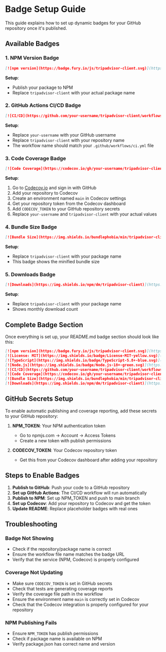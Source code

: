 # Badge Setup Guide

This guide explains how to set up dynamic badges for your GitHub repository once it's published.

## Available Badges

### 1. NPM Version Badge

```markdown
[![npm version](https://badge.fury.io/js/tripadvisor-client.svg)](https://badge.fury.io/js/tripadvisor-client)
```

**Setup**:

- Publish your package to NPM
- Replace `tripadvisor-client` with your actual package name

### 2. GitHub Actions CI/CD Badge

```markdown
[![CI/CD](https://github.com/your-username/tripadvisor-client/workflows/CI%2FCD/badge.svg)](https://github.com/your-username/tripadvisor-client/actions)
```

**Setup**:

- Replace `your-username` with your GitHub username
- Replace `tripadvisor-client` with your repository name
- The workflow name should match your `.github/workflows/ci.yml` file

### 3. Code Coverage Badge

```markdown
[![Code Coverage](https://codecov.io/gh/your-username/tripadvisor-client/branch/main/graph/badge.svg)](https://codecov.io/gh/your-username/tripadvisor-client)
```

**Setup**:

1. Go to [Codecov.io](https://codecov.io) and sign in with GitHub
2. Add your repository to Codecov
3. Create an environment named `main` in Codecov settings
4. Get your repository token from the Codecov dashboard
5. Add `CODECOV_TOKEN` to your GitHub repository secrets
6. Replace `your-username` and `tripadvisor-client` with your actual values

### 4. Bundle Size Badge

```markdown
[![Bundle Size](https://img.shields.io/bundlephobia/min/tripadvisor-client)](https://bundlephobia.com/result?p=tripadvisor-client)
```

**Setup**:

- Replace `tripadvisor-client` with your package name
- This badge shows the minified bundle size

### 5. Downloads Badge

```markdown
[![Downloads](https://img.shields.io/npm/dm/tripadvisor-client)](https://www.npmjs.com/package/tripadvisor-client)
```

**Setup**:

- Replace `tripadvisor-client` with your package name
- Shows monthly download count

## Complete Badge Section

Once everything is set up, your README.md badge section should look like this:

```markdown
[![npm version](https://badge.fury.io/js/tripadvisor-client.svg)](https://badge.fury.io/js/tripadvisor-client)
[![License: MIT](https://img.shields.io/badge/License-MIT-yellow.svg)](https://opensource.org/licenses/MIT)
[![TypeScript](https://img.shields.io/badge/TypeScript-5.8+-blue.svg)](https://www.typescriptlang.org/)
[![Node.js](https://img.shields.io/badge/Node.js-18+-green.svg)](https://nodejs.org/)
[![CI/CD](https://github.com/your-username/tripadvisor-client/workflows/CI%2FCD/badge.svg)](https://github.com/your-username/tripadvisor-client/actions)
[![Code Coverage](https://codecov.io/gh/your-username/tripadvisor-client/branch/main/graph/badge.svg)](https://codecov.io/gh/your-username/tripadvisor-client)
[![Bundle Size](https://img.shields.io/bundlephobia/min/tripadvisor-client)](https://bundlephobia.com/result?p=tripadvisor-client)
[![Downloads](https://img.shields.io/npm/dm/tripadvisor-client)](https://www.npmjs.com/package/tripadvisor-client)
```

## GitHub Secrets Setup

To enable automatic publishing and coverage reporting, add these secrets to your GitHub repository:

1. **NPM_TOKEN**: Your NPM authentication token
   - Go to npmjs.com → Account → Access Tokens
   - Create a new token with publish permissions

2. **CODECOV_TOKEN**: Your Codecov repository token
   - Get this from your Codecov dashboard after adding your repository

## Steps to Enable Badges

1. **Publish to GitHub**: Push your code to a GitHub repository
2. **Set up GitHub Actions**: The CI/CD workflow will run automatically
3. **Publish to NPM**: Set up NPM_TOKEN and push to main branch
4. **Set up Codecov**: Add your repository to Codecov and get the token
5. **Update README**: Replace placeholder badges with real ones

## Troubleshooting

### Badge Not Showing

- Check if the repository/package name is correct
- Ensure the workflow file name matches the badge URL
- Verify that the service (NPM, Codecov) is properly configured

### Coverage Not Updating

- Make sure `CODECOV_TOKEN` is set in GitHub secrets
- Check that tests are generating coverage reports
- Verify the coverage file path in the workflow
- Ensure the environment name `main` is correctly set in Codecov
- Check that the Codecov integration is properly configured for your repository

### NPM Publishing Fails

- Ensure `NPM_TOKEN` has publish permissions
- Check if package name is available on NPM
- Verify package.json has correct name and version
